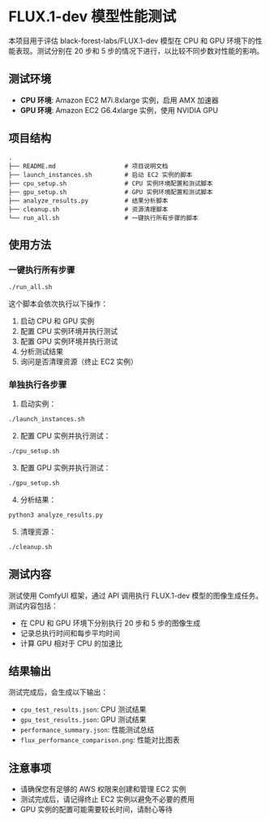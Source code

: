 # FLUX.1-dev 模型性能测试

本项目用于评估 black-forest-labs/FLUX.1-dev 模型在 CPU 和 GPU 环境下的性能表现。测试分别在 20 步和 5 步的情况下进行，以比较不同步数对性能的影响。

## 测试环境

- **CPU 环境**: Amazon EC2 M7i.8xlarge 实例，启用 AMX 加速器
- **GPU 环境**: Amazon EC2 G6.4xlarge 实例，使用 NVIDIA GPU

## 项目结构

```
.
├── README.md                   # 项目说明文档
├── launch_instances.sh         # 启动 EC2 实例的脚本
├── cpu_setup.sh                # CPU 实例环境配置和测试脚本
├── gpu_setup.sh                # GPU 实例环境配置和测试脚本
├── analyze_results.py          # 结果分析脚本
├── cleanup.sh                  # 资源清理脚本
└── run_all.sh                  # 一键执行所有步骤的脚本
```

## 使用方法

### 一键执行所有步骤

```bash
./run_all.sh
```

这个脚本会依次执行以下操作：
1. 启动 CPU 和 GPU 实例
2. 配置 CPU 实例环境并执行测试
3. 配置 GPU 实例环境并执行测试
4. 分析测试结果
5. 询问是否清理资源（终止 EC2 实例）

### 单独执行各步骤

1. 启动实例：
```bash
./launch_instances.sh
```

2. 配置 CPU 实例并执行测试：
```bash
./cpu_setup.sh
```

3. 配置 GPU 实例并执行测试：
```bash
./gpu_setup.sh
```

4. 分析结果：
```bash
python3 analyze_results.py
```

5. 清理资源：
```bash
./cleanup.sh
```

## 测试内容

测试使用 ComfyUI 框架，通过 API 调用执行 FLUX.1-dev 模型的图像生成任务。测试内容包括：

- 在 CPU 和 GPU 环境下分别执行 20 步和 5 步的图像生成
- 记录总执行时间和每步平均时间
- 计算 GPU 相对于 CPU 的加速比

## 结果输出

测试完成后，会生成以下输出：

- `cpu_test_results.json`: CPU 测试结果
- `gpu_test_results.json`: GPU 测试结果
- `performance_summary.json`: 性能测试总结
- `flux_performance_comparison.png`: 性能对比图表

## 注意事项

- 请确保您有足够的 AWS 权限来创建和管理 EC2 实例
- 测试完成后，请记得终止 EC2 实例以避免不必要的费用
- GPU 实例的配置可能需要较长时间，请耐心等待
